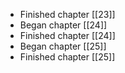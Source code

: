 - Finished chapter [[23]]
- Began chapter [[24]]
- Finished chapter [[24]]
- Began chapter [[25]]
- Finished chapter [[25]]